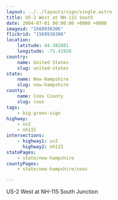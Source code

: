 ```yaml
---
layout: ../../layouts/sign/single.astro
title: US-2 West at NH-115 South
date: 2004-07-01 00:00:00 +0000 +0000
imageid: "1560938306"
flickrid: "1560938306"
location:
    latitude: 44.382881
    longitude: -71.41928
country:
    name: United States
    slug: united-states
state:
    name: New Hampshire
    slug: new-hampshire
county:
    name: Coos County
    slug: coos
tags:
    - big-green-sign
highway:
    - us2
    - nh115
intersections:
    - highway1: us2
      highway2: nh115
statePages:
    - state/new-hampshire
countyPages:
    - state/new-hampshire/coos

---
```

US-2 West at NH-115 South Junction